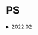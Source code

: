 # PS
<details><summary> 2022.02 </summary><blockquote>
<details><summary> 2022.02.04 </summary><blockquote>
<details><summary> boj 9328, 열쇠 </summary>
  
+ 처음 풀이 :<br> **1**. 가장자리에 위치한 빈공간을 모두찾은후, 빈 공간의 좌표를 담는 큐를 만듬.<br> **2**. 그 큐가 빌때까지 bfs. 만약 한 위치에서 탐색하며 문을 만난경우, 그 문을 열 수 없으면 다시 큐에 넣어주어야함(나중에 열쇠를 얻을수 있으므로) 여기서 시간이 많이쓰임 
+ 더 나은 풀이 :<br> **1**. h,w 입력받고, 지도를 감싸는 빈공간을 생성해줌, 즉 지도의 사이즈를 (h+2) * (w+2)로 변경.<br> **2**. door queue 를 만들어서 그에 해당하는 key를 얻으면, 그 문의 위치를 다시 position queue 로 넘겨주어 (0,0)에서 시작하는 bfs한번만에 풀이가능
</details>
</blockquote></details> 
<details><summary> 2022.02.05 </summary><blockquote>
<details><summary> boj 9466, 텀프로젝트 </summary>
  
+ 처음 풀이 :<br> **1**. 각 학생이 선택한 학생의 정보를 담는 Choice 리스트와, 각 학생의 상태를 담는 visit리스트를 만듬 visit이 -1 일경우 방문을 안한 경우, 0일 경우 팀을 못 이룬 경우, 1일 경우 팀을 이룬것.<br> **2**. 1부터 N번 까지, visit이 -1인 경우만 함수실행.<br> **3**. 함수의 인자는 학생의 번호, 지금까지 선택된 학생의 정보를 담는 리스트와 집합이있는데, 각 함수마다 학생이 선택한 학생이 팀원리스트에 있는지 확인하기 위해 set을 같이 사용함 **-> 시간복잡도를 줄여 AC를 받을수있었음.**<br> **4**. 만약 선택한 학생이 집합내에 있을경우, 리스트의 순서대로 팀을 이뤘는지 판단가능 하므로 visit 업데이트. 
+ 더 나은 풀이 :<br> **1**. 방문한 학생들의 번호를 담는 집합 team 을 만듬.<br> **2**. 각 학생마다 dfs시작, dfs시작시 바로 방문처리를 해줌.<br> **3**. 만약 선택한 학생이 방문 처리된 경우, cycle을 이루는지 확인하여 cnt를 증가시켜줌. dfs마지막에는 team집합 업데이트.
</details>
<details><summary> boj12852, 1로 만들기 </summary>
  
+ 이 문제는 bfs와 dp 두가지로 풀수있었음.
+ dfs풀이 :<br> **1**. N을 입력받고 N으로부터 bfs시작. bfs는 숫자와 지금까지 방문한 숫자 리스트의 정보가 담김.<br> **2**. visit리스트를 만들어 방문된경우 bfs큐 에 넣어줄 필요없음. 1이 되면 종료
+ DP풀이 :<br> **1**. DP리스트와 정답의 정보를 담을 ans리스트를 만듬. DP는 최댓값으로 채워주고, DP[1]=0으로 초기화 함으로써 DP를 1부터 채워줌.<br> **2**. ans배열은 이값을 만들수있는 숫자의 정보를 담음 ex) ans[10]은 9에서 오거나 5에서 올수있음. 둘중 더 작은 DP를 갖는 9로 부터 10이 채워짐.<br> **3**. DP[N]을 출력하고 N, ans[N]에서 ans[1]로 갈때까지 while문 으로 출력해줌.
</details>
<details><summary> boj10775, 공항 </summary>
  
+ 처음 풀이 :<br> **1**. 시간복잡도가 O(N^2)로 TLE가 나옴 Greedy 하게 주어진 게이트 부터 작은 게이트 번호로 가면서 모든 게이트를 방문하였으면 답을 출력 하도록 코드를 짰더니, 도킹 가능한 게이트를 찾는과정에서 시간소비가 너무 컸음. -> 개선해야함<br> **2**. 새로운 리스트 A를 만듬. A[i]는 i번째 게이트가 입력되었을때, 그 게이트 번호부터 도킹 가능한 게이트를 의미함. 즉 처음 초기화시 [1,2,3,4,...,G]의 형태임.<br> **3**. 이전 풀이와 차이점은 게이트 번호 g를 A[g]로 바꿔주는 것과 A리스트를 업데이트하는데 있음. 만약 k번 게이트를 통해 도킹에 성공 하였다면, A[k]의 값을 1줄여야함. 그 외는 이전 풀이와 동일.
</details>
</blockquote></details> 
<details><summary> 2022.02.06 [solved.ac P5달성!] </summary><blockquote>
<details><summary> boj 10942, 팰린드롬? </summary>
  
+ 처음풀이 :<br> **1**. DP로 풀었음 . DP[s][e]의 의미는 s~e가 팰린드롬이면 1, 아니면 0을 저장함. s와 e가 같으면 1, s+1==e 면 두 문자가 같은지 비교. 그외에는 s와 e만을 비교하여 판단 할 수 있음.<br> **2**. 만약 s와 e가 다르다면, 무조건 팰린드롬이 될수없고, 같다면 s+1과 e-1을 비교 해보면 됨.
+ 더 나은 풀이 :<br> **1**. 이 문제를 통해서 새로운 알고리즘을 알게되었는데, 팰린드롬을 더 빠르게 구하기 위한 manacher 알고리즘임.<br> **2**. manacher 알고리즘의 시간복잡도는 O(n)으로 매우 빠른데, 핵심아이디어는 팰린드롬의 중심점으로 부터 대칭되는 부분 문자열 역시 팰린드롬이 된다는 것에서 시작함.<br> **3**. 부분 문자열의 길이가 짝수일경우 구할수 없는 알고리즘이기 때문에 부분 문자열의 길이가 짝수일때를 구해주기 위해 문자열 중간에 특수문자를 삽입해야함. 즉 banana->b#a#n#a#n#a.
</details>
</blockquote></details> 
<details><summary> 2022.02.07 </summary><blockquote>
<details><summary> boj 1202, 보석도둑 </summary>
  
+ 복습 :<br> **1**. 우선순위 큐를 두번 사용하여 푸는문제, 처음 풀때는 어떻게 접근해야 할지 몰랐음. 보석pq와 보석의 가치를 담는 pq를 이용하면 쉽게 풀 수 있음. 가방무게에 맞게 가장 높은 가치의 보석을 정답에 더해주면 된다는것을 인지하고 가방 리스트가 빌때까지 반복해주면 됨.
</details>
<details><summary> boj 12100, 2048(Easy) </summary>
  
+ 처음 풀이 :<br> **1**. 구현+백트래킹 문제. 일단 초기 조건을 Board에 입력받고, 왼쪽으로의 이동만 구현후 rotate함수를 이용해 모든 경우 4^5개를 탐색함.<br> **2**. 최댓값을 구할땐 왼쪽으로 옮기는 경우 숫자가 합쳐질때만 계산하였는데, 그 숫자가 현재의 최댓값인 ans보다 큰지 판단하여 ans를 업데이트 해줌. 답인 ans출력.
</details>
</blockquote></details> 
<details><summary> 2022.02.08 </summary><blockquote>
<details><summary> boj 15956, 숏코딩 </summary>
  
+ 어렵다. 아직못품...
</details>
</blockquote></details>
<details><summary> 2022.02.09 </summary><blockquote>
<details><summary> boj 15956, 숏코딩 </summary>
  
+ 드디어 풀었다... 진짜 너무 어려웠음. 내가 떠올린 방법은 길이를 따로 입력받아 가장 작은 길이로 Union 하는것이였는데, 시간이 너무 오래 걸렸음.<br> 애초에 이럴 필요없이 ==인 양쪽 단항식은 작은 index로 union 해주고 나중에 길이를 판단하여 시간을 줄일 수 있었음.<br> 또한 answer스택에 각각 정답의 요소들을 입력받아 나중에 스택이 빌때까지 pop하며 한번에 출력하는 식으로 출력방법도 수정하였음. 또한 숫자를 굳이 문자열에서 정수형으로 변환하지 않아도 됐었음.<br> ==,!= 에 따라 양쪽 단항식을 지금까지 나온 모든 단항식을 담는 Compoenents 리스트에 담아주며 Union-Find 를 위한 Parents리스트도 업데이트 해준후, ==의 양쪽을 Union하기 위해 left의 부모indx와 right의 부모index의 정보를 한번에 입력받는 새로운 리스트를 만들어(!=도 마찬가지로 만들어줌) Union을 해준후, 최종적으로 dictionary에 index:[...] 꼴로 같은 문자열끼리 묶어줌.<br> 그 후 정수가 두개 이상 있으면 안되므로 이경우도 체크해주고, 각각 길이를 비교하며 가장작은 길이의 문자열을 0번 인덱스와 swap해줌.<br> 그 후 answer에 각 index마다의 답을 넣어주어 ==을 처리하고, !=에서의 답을 추출해야함.<br> !=에서 중복을 해결하기 위해 set자료형으로 !=에 해당하는 답을 받아야함. 작은 인덱스를 앞에두고, 둘의 부모를 찾아 부모가 같은경우 모순이므로 exit(0)을 해주고, 두개가 모두 숫자일경우 continue를 해줌. 이후 두 인덱스의 가장작은 문자열은 가장 앞에있는 값으로 바꿔주었으므로, 0번 값을 넣어줌.<br> 마지막으로 만약 answer가 비어있으면 무조건 True이므로 이경우에도 exit을 해줌.<br> **나중에 무조건 다시풀자**
</details>
</blockquote></details>  
<details><summary> 2022.02.10 </summary><blockquote>
<details><summary> boj 16946, 벽 부수고 이동하기 4 </summary>

+ 보자마자 여러 풀이가 생각이 났지만, 처음 답안을 제출했을땐 역시나 TLE를 받았다.<br> 처음 제출한 코드는 모든 점에 대해서 bfs를 호출하므로 역시나 시간초과였고, 두번째 풀이는 0으로만 이루어진 구역을 나누어 각각구역의 값만큼을 bfs로 구하여 저장한후, 0인점에서 인접한 방향만 계산 해주는 방식으로 구하였다.<br> 그러나 역시 이방법도 TLE가 났는데, 출력 부분을 join으로 해주니 AC를 받을 수 있었다.<br> join을 애용하자...  
</details>
<details><summary> boj 16566, 카드 게임 </summary>
  
+ 이분탐색과 유니온파인드 문제. 처음 생각했을땐 리스트에서 사용한 숫자를 빼주는 방법을 생각해서 이러면 무조건 TLE가 나올 것 이라 생각하여, 다른 방법을 생각해봤는데 그 방법이 Union-Find 였는데 바로 AC를 받았다.<br> 개인적으로 문제티어(P5)에 비해 매우 쉽게 푼 문제였다. 처음 풀이에서 카드숫자가 중복이 허용되니 UpperBound 값을 저장하는 리스트를 만들어 같은 숫자가 나오면 리스트에 바로 접근하여 return 하게 하였는데, 애초에 UpperBound 함수가 매우 빨라 시간이 더 소요가 됐다.
</details>
</blockquote></details>
<details><summary> 2022.02.11 </summary><blockquote>
<details><summary> boj 20040, 사이클 게임 </summary>

+ 무난한 union find 문제. union find 연습용으로 괜찮은 난이도의 문제였다.<br> (+)시간소모를 최대한 줄였더니 처음으로 백준 python제출 에서 가장 위에 내아이디가 떠있었다ㅎ
</details>
</blockquote></details>
<details><summary> 2022.02.12 </summary><blockquote>
<details><summary> boj 15907, Acka의 리듬 세상 </summary>

+ 처음 풀이 :<br> **1**. 에라토스테네스의 체로 m이하 모든 소수를 구하여, 모든 소수에 대하여 각각의 나머지가 같은것의 최댓값을 구해주었는데, 이러면 O(nm)이라 시간초과가 나올 수 밖에 없었다.<br> **2**. lower bound를 이용해 특정 소수 미만의 값은 값을 1로 두고 소수이상의 값만 나머지 계산을 해주었더니 AC를 받을 수 있었다.
+ 더 나은 풀이(최적화) :<br> **1**. 모든 소수에 대해 탐색해도 AC를 받았으나, 비둘기집의 원리를 이용한 최적화 방법이 있었다.<br> **2**. 만약 소수가 2였다면, 홀수아니면 짝수의 갯수가 정답이 되므로 모든 소수에 대하여 정답의 하한은 N/2가 될 수 밖에 없다. 그러므로 소수 k에 대하여 답이 a가 되려면, `k*a`가 m보다는 무조건 작거나 같아야 하므로 `k*N/2`가 무조건 m이하 여야한다.<br> **3**. 그러므로 k를 2*m/n 까지만 탐색해주면 된다.
</details>
<details><summary> boj 6549, 히스토그램에서 가장 큰 직사각형 </summary>

+ 고민을 많이해봤는데, 솔루션을 보니 생각보다 더 어려운 문제였다
+ 처음 풀이 :<br> **1**. 모든 높이에 대해 그 높이보다 큰 값이 연속적으로 나오는 횟수의 최댓값을 구하여 `h*w` 로 구현하였더니, O(n^2*T)로 시간초과를 받았다.
+ 더 나은 풀이 1(스택) :<br> **1**. 스택을 선언하고, 높이를 push해주는데 이때 스택의 top보다 작다면, while문을 이용해 작거나 같은값이 나올때까지 스택에 pop을 해주며 넓이의 값을구하며 최댓값을 갱신해준다.<br> **2**. 위 과정이 끝나고 스택에 비어있지 않다면, w를 N[0]로 선언하여 각각 높이에 대해 넓이를 다시 갱신해준다. 
+ 더 나은 풀이 2(분할정복 & seg tree) :<br> **1**. 이 풀이의 아이디어는 분할정복에서 시작되는데, 기준점을 잡고 그 기준점을 기준으로 왼쪽영영과 오른쪽영역, 그리고 자기 자신의 높이로 만들수있는 총 3개의 영역의 넓이를 비교하는 것이다.<br> **2**. 여기서 만약 기준점을 구간의 최솟값(높이의 최솟값)으로 잡는다면, 기준점의 높이가 최소의 높이이므로 자신을 포함한 영역의 최댓값은 h*(구간의 길이) 가 될것이다. 구간의 최솟값을 구하기 위해  segment tree를 사용한다.<br> **3**. 구간의 최솟값을 구하기위해 segment tree를 사용하는 점이 중요했던것 같다. 
</details>  
</blockquote></details>
<details><summary> 2022.02.13 </summary><blockquote>
<details><summary> boj 12850, 본대 산책2 </summary>
  
+ 처음 풀이 :<br> **1**. 처음에 행렬곱을 떠올리지 못해서 고민하다가, 행렬곱을 떠올리고 바로 풀 수 있었다. 추가로, N%2==1 임을 확인할때 N&1로 비트 연산을 사용하는 습관을 들여야겠다.
</details>
</blockquote></details>
<details><summary> 2022.02.14 </summary><blockquote>
<details><summary> boj 13460, 구슬 탈출 2 </summary>

+ 매우 빡센 구현 문제. 디버깅할때 놓친부분이 없는지 꼼꼼히 체크하자.  
</details>
<details><summary> boj 3109, 빵집 </summary>

+ 처음봤을때는 고민을 좀 했으나 직접 시뮬레이션해보니 그리디로 풀면 풀릴것같아서 바로 풀었음.<br> 처음엔 자꾸 TLE가 나와서 고민해봤는데 방문체크를 굳이 역추적해줄 필요가 없었음. 참신했던 그리디 문제.
</details>
</blockquote></details>
<details><summary> 2022.02.15 </summary><blockquote>
<details><summary> boj 14939, 불 끄기 </summary>
  
+ 개인적으로 풀이가 매우 신기했었음
+ 접근 :<br> **1**. 우선순위큐에 켜진스위치를 상하좌우 그리고 자신까지 5방향에 대해 조사하여 넣어주며 전체 Board를 업데이트하는 방식으로 접근하였으나, 예상했던대로 WA였으며, 도저히 풀이가 떠올리지 않아 해답을 참고하였음. 
+ 해답 :<br> **1**. 생각보다 구현은 쉬웠으나, 이런 아이디어를 떠올린다는게 매우 신기했었음.<br> **2**. 일단 주요 아이디어는 윗방향의 불이 켜져있는지의 여부를 확인하여 총10*10번만 확인하면 되는것인데, 여기서 중요한점이 가장윗줄은 윗방향의 불이 없으므로 2^10=1024번의 불을 키는 모든경우의 백트래킹이 필요했음. 그리고 마지막줄이 모두 꺼지지않았다면, 실패한 케이스로 처리함. 또한 리스트를 복사할때 copy를 쓰면 시간이 더 걸린다는 것을 알았음.<br> **3**. 풀이 보고 바로 이해하였으나, 이러한 풀이를 생각해낼수 있도록 더욱 열심히 해야겠다.
</details>
</blockquote></details> 
<details><summary> 2022.02.16 </summary><blockquote>
<details><summary> boj 16724, 피리 부는 사나이 </summary>
  
+ 처음풀이 :<br> **1**. 간단한 Union-Find 문제인줄 알았으나, 한번 WA를 받았음.<br> **2**. 틀린이유를 찾아보니, 마지막에 전체적으로 Parent리스트를 갱신해주어야 했었음.
</details>
<details><summary> boj 1006, 습격자 초라기 </summary>

+ 사실 한달전에 유명한 문제라 접해봤었는데, 한달지나고 봐도 여전히 어려웠다.. DP문제들은 역시 여러유형을 풀어보고 몸에 체화시켜야겠다.
+ 해답 :<br> **1**. 가장먼저 원형임을 인지하고 풀어야하는데, 이경우를 총 4가지로 나눠 줄 수 있었다. 1번경우는 안쪽과 바깥쪽모두 맨끝과 연결하지 않는 경우, 2번은 안쪽만 연결하는 경우, 3번은 바깥쪽만 연결하는 경우, 4번은 모두 연결되는 경우이다. 각각의 경우에서 ans를 구해주면 되는문제.<br> **2**. 그 후 DP를 채워야하는데, 총 3개의 DP테이블을 만들고 하나는 안쪽의 정보를 담당하고, 다른 하나는 바깥쪽, 마지막 하나는 안쪽,바깥쪽 모두 고려해서 DP를 채워나간후 각각케이스에 맞게 DP의 최종값을 ans와 비교하여 ans를 업데이트 하면 된다.<br> **3**. 나중에 이글을 읽고 다시 풀 수 있을지 의문이지만 꼭 다시 풀어봐야할 DP문제였다.
</details> 
</blockquote></details>   
<details><summary> 2022.02.17 </summary><blockquote>
<details><summary> boj 1014, 컨닝 </summary>
  
+ 한번 WA를 받고 반례를 알고도 도저히 모르겠어서 해답을 참고했는데, 여러풀이가 가능했고 bitmask+DP로 해결하였다.
+ 해답 :<br> **1**. 먼저 DFS를 통해 각 줄마다 가능한 배치를 찾아줘야한다. 이경우 C=3 이라면 ['000', '001', '010', '100', '101'] 이 가능하다.<br> **2**. 그 후 DP를 채워야하는데, 이 때 이전배치의 비트마스크를 이용해야한다. 그러므로 DP를 DP=[[-1]*(1<<C) for _ in range(R)] 형식으로 만들어줘야한다.<br> **3**. 이후 dp함수를 통해 값을 채워 줄 수 있다. cnt를 통해 최대로 앉을수있는 사람수를 계산하고 비트 값을 갱신해주면서 ans를 갱신해주고 최종적으로 DP[0][0]이 답이 된다.
+ 사실 잘 이해가 안되는 문제.. 다시 풀어보자.
</details> 
</blockquote></details> 
<details><summary> 2022.02.18 </summary><blockquote>
<details><summary> boj 1004, 어린 왕자 </summary>
  
+ 원의 정의를 이용하여 푸는 간단한 수학 문제. 쉽게 풀어냈다.
</details> 
<details><summary> boj 1655, 가운데를 말해요 </summary>
  
+ 처음 봤을때 우선순위 큐를 이용해야겠다는 생각까지는 했지만.. 어떤식으로 써야할지 감이안잡혀 못풀었던 문제다.
+ 해답 :<br> **1**. minheap 과 maxheap을 만들고, 가장 핵심이 되는 부분은 최대힙의 원소갯수가 항상 최소힙의 원소갯수보다 1크거나 같아야 한다는점임.<br> **2**. 중간값을 추출해야하므로, 모든 minheap의 원소들은 maxheap의 모든 원소보다 항상 크게 만들어 주기만 하면, maxheap의 top값이 반드시 중간값이 됨.<br> **3**. 이 때 두힙의 원소갯수가 같은경우가 총원소갯수가 짝수인경우인데, 이경우또한 maxheap의 top이 minheap의 top보다 작아야하므로 답이 됨.
</details> 
</blockquote></details> 
<details><summary> 2022.02.19 </summary><blockquote>
<details><summary> boj 2812, 크게 만들기 </summary>
  
+ 구간의 가장 큰 값을 저장하는 segment tree를 이용하여 간단하게 풀 수 있었다. 이외에도 여러 풀이가 있었는데, 그 중스택을 이용한 풀이가 매우 참신하였음.
</details> 
</blockquote></details>  
<details><summary> 2022.02.20 </summary><blockquote>
<details><summary> boj 2042, 구간 합 구하기 </summary>
  
+ segment tree를 이용하여 구간의 합을 빠르게 구할 수 있었음. segment tree 자료구조를 잘 이용하자.
</details> 
</blockquote></details> 
</blockquote></details>  
